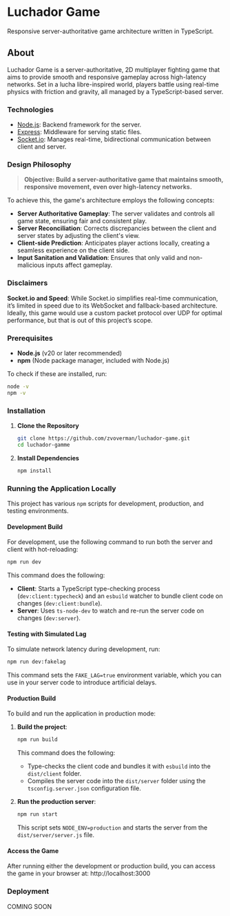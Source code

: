 # Luchador Game

Responsive server-authoritative game architecture written in TypeScript.

## About

Luchador Game is a server-authoritative, 2D multiplayer fighting game that aims to provide smooth and responsive gameplay across high-latency networks. Set in a lucha libre-inspired world, players battle using real-time physics with friction and gravity, all managed by a TypeScript-based server.

### Technologies

-   [Node.js](https://nodejs.org/en): Backend framework for the server.
-   [Express](https://expressjs.com/): Middleware for serving static files.
-   [Socket.io](https://socket.io/): Manages real-time, bidirectional communication between client and server.

### Design Philosophy

> **Objective: Build a server-authoritative game that maintains smooth, responsive movement, even over high-latency networks.**

To achieve this, the game's architecture employs the following concepts:

-   **Server Authoritative Gameplay**: The server validates and controls all game state, ensuring fair and consistent play.
-   **Server Reconciliation**: Corrects discrepancies between the client and server states by adjusting the client's view.
-   **Client-side Prediction**: Anticipates player actions locally, creating a seamless experience on the client side.
-   **Input Sanitation and Validation**: Ensures that only valid and non-malicious inputs affect gameplay.

### Disclaimers

**Socket.io and Speed**: While Socket.io simplifies real-time communication, it’s limited in speed due to its WebSocket and fallback-based architecture. Ideally, this game would use a custom packet protocol over UDP for optimal performance, but that is out of this project’s scope.

### Prerequisites

-   **Node.js** (v20 or later recommended)
-   **npm** (Node package manager, included with Node.js)

To check if these are installed, run:

```bash
node -v
npm -v
```

### Installation

1. **Clone the Repository**

    ```bash
    git clone https://github.com/zvoverman/luchador-game.git
    cd luchador-gamme
    ```

2. **Install Dependencies**

    ```bash
    npm install
    ```

### Running the Application Locally

This project has various `npm` scripts for development, production, and testing environments.

#### Development Build

For development, use the following command to run both the server and client with hot-reloading:

```bash
npm run dev
```

This command does the following:

-   **Client**: Starts a TypeScript type-checking process (`dev:client:typecheck`) and an `esbuild` watcher to bundle client code on changes (`dev:client:bundle`).
-   **Server**: Uses `ts-node-dev` to watch and re-run the server code on changes (`dev:server`).

#### Testing with Simulated Lag

To simulate network latency during development, run:

```bash
npm run dev:fakelag
```

This command sets the `FAKE_LAG=true` environment variable, which you can use in your server code to introduce artificial delays.

#### Production Build

To build and run the application in production mode:

1. **Build the project**:

    ```bash
    npm run build
    ```

    This command does the following:

    - Type-checks the client code and bundles it with `esbuild` into the `dist/client` folder.
    - Compiles the server code into the `dist/server` folder using the `tsconfig.server.json` configuration file.

2. **Run the production server**:

    ```bash
    npm run start
    ```

    This script sets `NODE_ENV=production` and starts the server from the `dist/server/server.js` file.

#### Access the Game

After running either the development or production build, you can access the game in your browser at: http://localhost:3000

### Deployment

COMING SOON

